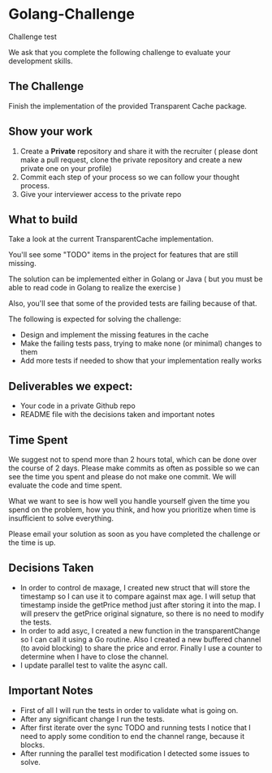 # Golang-Challenge
Challenge test

We ask that you complete the following challenge to evaluate your development skills.

## The Challenge
Finish the implementation of the provided Transparent Cache package.

## Show your work

1.  Create a **Private** repository and share it with the recruiter ( please dont make a pull request, clone the private repository and create a new private one on your profile)
2.  Commit each step of your process so we can follow your thought process.
3.  Give your interviewer access to the private repo

## What to build
Take a look at the current TransparentCache implementation.

You'll see some "TODO" items in the project for features that are still missing.

The solution can be implemented either in Golang or Java ( but you must be able to read code in Golang to realize the exercise ) 

Also, you'll see that some of the provided tests are failing because of that.

The following is expected for solving the challenge:
* Design and implement the missing features in the cache
* Make the failing tests pass, trying to make none (or minimal) changes to them
* Add more tests if needed to show that your implementation really works
 
## Deliverables we expect:
* Your code in a private Github repo
* README file with the decisions taken and important notes

## Time Spent
We suggest not to spend more than 2 hours total, which can be done over the course of 2 days.  Please make commits as often as possible so we can see the time you spent and please do not make one commit.  We will evaluate the code and time spent.
 
What we want to see is how well you handle yourself given the time you spend on the problem, how you think, and how you prioritize when time is insufficient to solve everything.

Please email your solution as soon as you have completed the challenge or the time is up.

## Decisions Taken
* In order to control de maxage, I created new struct that will store the timestamp so I can use it to compare against max age.
I will setup that timestamp inside the getPrice method just after storing it into the map. I will preserv the getPrice original signature, so there is no need to modify the tests.
* In order to add asyc, I created a new function in the transparentChange so I can call it using a Go routine. Also I created a 
new buffered channel (to avoid blocking) to share the price and error. Finally I use a counter to determine when I have to close the channel.
* I update parallel test to valite the async call.

## Important Notes
* First of all I will run the tests in order to validate what is going on.
* After any significant change I run the tests.
* After first iterate over the sync TODO and running tests I notice that I need to apply some condition to end the channel range, because it blocks.
* After running the parallel test modification I detected some issues to solve.